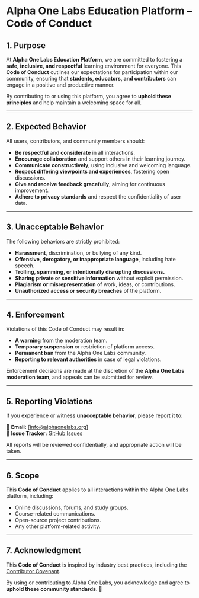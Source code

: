 # Alpha One Labs Education Platform – Code of Conduct  

## 1. Purpose  

At **Alpha One Labs Education Platform**, we are committed to fostering a **safe, inclusive, and respectful** learning environment for everyone. This **Code of Conduct** outlines our expectations for participation within our community, ensuring that **students, educators, and contributors** can engage in a positive and productive manner.  

By contributing to or using this platform, you agree to **uphold these principles** and help maintain a welcoming space for all.  

---

## 2. Expected Behavior  

All users, contributors, and community members should:  

- **Be respectful** and **considerate** in all interactions.  
- **Encourage collaboration** and support others in their learning journey.  
- **Communicate constructively**, using inclusive and welcoming language.  
- **Respect differing viewpoints and experiences**, fostering open discussions.  
- **Give and receive feedback gracefully**, aiming for continuous improvement.  
- **Adhere to privacy standards** and respect the confidentiality of user data.  

---

## 3. Unacceptable Behavior  

The following behaviors are strictly prohibited:  

- **Harassment**, discrimination, or bullying of any kind.  
- **Offensive, derogatory, or inappropriate language**, including hate speech.  
- **Trolling, spamming, or intentionally disrupting discussions.**  
- **Sharing private or sensitive information** without explicit permission.  
- **Plagiarism or misrepresentation** of work, ideas, or contributions.  
- **Unauthorized access or security breaches** of the platform.  

---

## 4. Enforcement  

Violations of this Code of Conduct may result in:  

- **A warning** from the moderation team.  
- **Temporary suspension** or restriction of platform access.  
- **Permanent ban** from the Alpha One Labs community.  
- **Reporting to relevant authorities** in case of legal violations.  

Enforcement decisions are made at the discretion of the **Alpha One Labs moderation team**, and appeals can be submitted for review.  

---

## 5. Reporting Violations  

If you experience or witness **unacceptable behavior**, please report it to:  

📧 **Email:** [info@alphaonelabs.org]  
🔗 **Issue Tracker:** [GitHub Issues](https://github.com/alphaonelabs/education-website/issues)  

All reports will be reviewed confidentially, and appropriate action will be taken.  

---

## 6. Scope  

This **Code of Conduct** applies to all interactions within the Alpha One Labs platform, including:  

- Online discussions, forums, and study groups.  
- Course-related communications.  
- Open-source project contributions.  
- Any other platform-related activity.  

---

## 7. Acknowledgment  

This **Code of Conduct** is inspired by industry best practices, including the [Contributor Covenant](https://www.contributor-covenant.org/).  

By using or contributing to Alpha One Labs, you acknowledge and agree to **uphold these community standards**. 🚀
